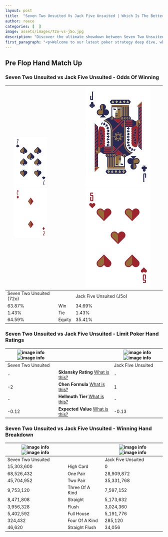 ```yaml
---
layout: post
title:  "Seven Two Unsuited Vs Jack Five Unsuited | Which Is The Better Hand In Poker? A Complete Guide"
author: reece
categories: [  ]
image: assets/images/72o-vs-j5o.jpg
description: "Discover the ultimate showdown between Seven Two Unsuited and Jack Five Unsuited in poker! Uncover the odds, strategies, and scenarios where one hand triumphs over the other. Get ready to up your poker game with this thrilling analysis."
first_paragraph: "<p>Welcome to our latest poker strategy deep dive, where we're pitting two distinct hands against each other in a high-stakes showdown: Seven Two Unsuited vs Jack Five Unsuited.</p><p>In the dynamic world of poker, every decision counts, and knowing which hand holds the upper hand is key to your success at the table.</p><p>In this article, we'll dissect these two hands, explore the scenarios where one dominates the other, and equip you with the knowledge to make strategic choices that can tip the odds in your favor.</p><p>Get ready to unravel the intriguing dynamics of these poker hands and elevate your game to new heights.</p>"
---
```




[comment]: # (sp0)

## Pre Flop Hand Match Up

<div class="table hand-ratings" markdown="1"> 



### Seven Two Unsuited vs Jack Five Unsuited - Odds Of Winning


    
| ![image info](assets/images/hand1/7.png) ![image info](assets/images/hand1/2o.png) |  | ![image info](assets/images/hand2/j.png) ![image info](assets/images/hand2/5o.png) |
| -------- | -------- | -------- |
| Seven Two Unsuited (72o) |  | Jack Five Unsuited (J5o) |
| 63.87% | Win | 34.69% |
| 1.43% | Tie | 1.43% |
| 64.59% | Equity | 35.41% |




[comment]: # (sp1)



### Seven Two Unsuited vs Jack Five Unsuited - Limit Poker Hand Ratings


    
| ![image info](https://www.riverpairs.com/assets/images/hand1/7.png) ![image info](https://www.riverpairs.com/assets/images/hand1/2o.png) |  | ![image info](https://www.riverpairs.com/assets/images/hand2/j.png) ![image info](https://www.riverpairs.com/assets/images/hand2/5o.png) |
| -------- | -------- | -------- |
| Seven Two Unsuited |  | Jack Five Unsuited |
| - | **Sklansky Rating** [What is this?](/sklansky-rating-explained) | - |
| -2 | **Chen Formula** [What is this?](/chen-formula-explained) | 1 |
| - | **Hellmuth Tier** [What is this?](/Hellmuth-tier-explained) | - |
| -0.12 | **Expected Value** [What is this?](/expected-value-explained) | -0.13 |




[comment]: # (sp2)



### Seven Two Unsuited vs Jack Five Unsuited - Winning Hand Breakdown


    
| ![image info](https://www.riverpairs.com/assets/images/hand1/7.png) ![image info](https://www.riverpairs.com/assets/images/hand1/2o.png) |  | ![image info](https://www.riverpairs.com/assets/images/hand2/j.png) ![image info](https://www.riverpairs.com/assets/images/hand2/5o.png) |
| -------- | -------- | -------- |
| Seven Two Unsuited |  | Jack Five Unsuited |
| 15,303,600 | High Card | 0 |
| 68,526,432 | One Pair | 28,909,872 |
| 45,704,952 | Two Pair | 35,331,768 |
| 9,753,120 | Three Of A Kind | 7,597,152 |
| 8,471,808 | Straight | 5,173,632 |
| 3,956,328 | Flush | 3,024,360 |
| 5,402,592 | Full House | 5,191,776 |
| 324,432 | Four Of A Kind | 285,120 |
| 46,620 | Straight Flush | 34,056 |




[comment]: # (sp3)



</div>

[comment]: # (sp4)



[comment]: # (sp5)

